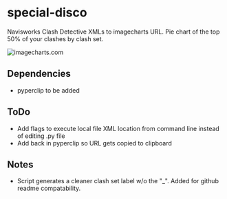 # special-disco
Navisworks Clash Detective XMLs to imagecharts URL. Pie chart of the top 50% of your clashes by clash set.

![imagecharts.com](https://image-charts.com/chart?cht=p3&chs=700x200&chco=FF0000,F2F2F2&chd=t:0.11075441412520064,0.10914927768860354,0.09630818619582665,0.09149277688603531,0.08186195826645265,0.03691813804173355,0.4735152487961477&chdl=PW_v_FRAMING|PP_v_Critical_Framing|ELEC_v_HVAC|PP_v_HVAC|HVAC_v_Critical_Framing|HVAC_v_LIGHTING|Remainder)

## Dependencies
  - pyperclip to be added

## ToDo

  - Add flags to execute local file XML location from command line instead of editing .py file
  - Add back in pyperclip so URL gets copied to clipboard
  
## Notes

  - Script generates a cleaner clash set label w/o the "_". Added for github readme compatability. 
